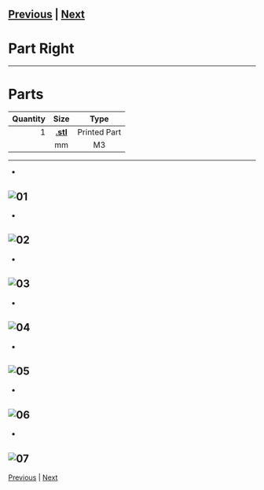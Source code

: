 [Previous](01_Part_Left.md) | [Next](03_Idler.md)
---
# Part Right
---
# Parts  
|Quantity|Size|Type|
|---:|:---:|:---:|
|1|[**.stl**](../HemeraOdyssey_STLs_BETA/.stl)|Printed Part|
||mm|M3|
---
* <br>  
![01](../img/Part_Right/01.jpg)
---
* <br>  
![02](../img/Part_Right/02.jpg)
---
* <br>  
![03](../img/Part_Right/03.jpg)
---
* <br>  
![04](../img/Part_Right/04.jpg)
---
* <br>  
![05](../img/Part_Right/05.jpg)
---
* <br>  
![06](../img/Part_Right/06.jpg)
---
* <br>  
![07](../img/Part_Right/07.jpg)
---
[Previous](01_Part_Left.md) | [Next](03_Idler.md) 